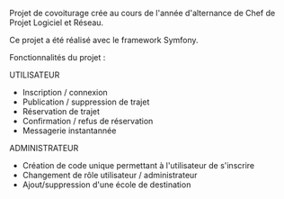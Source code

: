 Projet de covoiturage crée au cours de l'année d'alternance de Chef de Projet Logiciel et Réseau.

Ce projet a été réalisé avec le framework Symfony.

Fonctionnalités du projet :

UTILISATEUR
- Inscription / connexion
- Publication / suppression de trajet
- Réservation de trajet
- Confirmation / refus de réservation
- Messagerie instantannée

ADMINISTRATEUR
- Création de code unique permettant à l'utilisateur de s'inscrire
- Changement de rôle utilisateur / administrateur
- Ajout/suppression d'une école de destination
